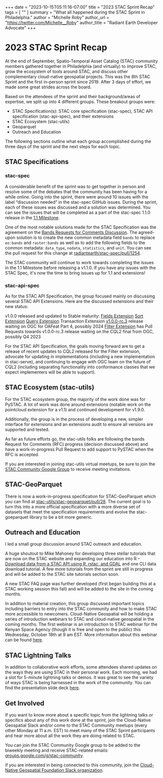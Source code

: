 +++
date = "2023-10-15T05:11:16-07:00"
title = "2023 STAC Sprint Recap"
tags = [ ""
]
summary = "What all happened during the STAC Sprint in Philadelphia."
author = "Michelle Roby"
author_url = "https://twitter.com/Michelle__Roby"
author_title = "Radiant Earth Developer Advocate"
+++

# 2023 STAC Sprint Recap

At the end of September, Spatio-Temporal Asset Catalog (STAC) community members gathered together in Philadelphia (and virtually) to improve STAC, grow the ecosystem of tools around STAC, and discuss other complementary cloud-native geospatial projects. This was the 8th STAC Sprint and the first in-person sprint since 2019. After 3 days of effort, we made some great strides across the board.

<!-- {{< img src="images/20231016-welcome.png" alt="Image of introduction session of the STAC Sprint." caption="" >}} -->

<!-- <p align="middle">
  <img src="images/20231016-welcome.jpeg" width="100" />
  <img src="images/20231016-welcome2.jpeg" width="100" /> 
</p>

Solarized dark             |  Solarized Ocean
:-------------------------:|:-------------------------:
![](images/20231016-welcome.jpeg)  |  ![](images/20231016-welcome2.jpeg) -->

Based on the attendees of the sprint and their background/areas of expertise, we split up into 4 different groups. These breakout groups were:

- STAC Specification(s): STAC core specification (stac-spec), STAC API specification (stac-api-spec), and their extensions
- STAC Ecosystem (stac-utils)
- Geoparquet
- Outreach and Education

The following sections outline what each group accomplished during the three days of the sprint and the next steps for each topic.

## STAC Specifications

### stac-spec

A considerable benefit of the sprint was to get together in person and resolve some of the debates that the community has been having for a while online. Going into the sprint, there were around 10 issues with the label “discussion needed” in the stac-spec GitHub issues. During the sprint, each of these issues was discussed and a solution was determined. You can see the issues that will be completed as a part of the stac-spec 1.1.0 release in the [1.1 Milestone](https://github.com/radiantearth/stac-spec/milestone/30).

One of the most notable solutions made for the STAC Specification was the agreement on the [Bands Requests for Comments Discussion](https://github.com/radiantearth/stac-spec/discussions/1213). The agreed-upon solution is to create the new common metadata field `bands` to replace `eo:bands` and `raster:bands` as well as to add the following fields to the common metadata: `data_type`, `nodata`, `statistics`, and `unit`. You can see the pull request for this change at [radiantearth/stac-spec/pull/1254](https://github.com/radiantearth/stac-spec/pull/1254).

The STAC community will continue to work towards completing the issues in the 1.1 Milestone before releasing a v1.1.0. If you have any issues with the STAC Spec, it's now the time to bring issues up for 1.1 and extensions!

### stac-api-spec

As for the STAC API Specification, the group focused mainly on discussing several STAC API Extensions. Here are the discussed extensions and their new status:

v1.0.0 released and updated to Stable maturity:
[Fields Extension](https://github.com/stac-api-extensions/fields/releases/tag/v1.0.0)
[Sort Extension](https://github.com/stac-api-extensions/sort/releases/tag/v1.0.0)
[Query Extension](https://github.com/stac-api-extensions/query/releases/tag/v1.0.0)
Transaction Extension [v1.0.0-rc.3](https://github.com/stac-api-extensions/transaction/releases/tag/v1.0.0-rc.3) release
waiting on OGC for OAFeat Part 4, possibly 2024
[Filter Extension](https://github.com/stac-api-extensions/filter) has Pull Requests towards v1.0.0-rc.3 release
waiting on the CQL2 final from OGC, possibly Q4 2023

For the STAC API Specification, the goals moving forward are to get a release of recent updates to CQL2 released for the Filter extension, advocate for updating in implementations (including a new implementation in stac-serve), and continuing to engage with OGC team on the future of CQL2 (including separating functionality into conformance classes that we expect implementers will be able to support).

## STAC Ecosystem (stac-utils)

For the STAC ecosystem group, the majority of the work done was for PySTAC. A lot of work was done around extensions (notable work on the pointcloud extension for a v1.1) and continued development for v1.9.0.

Additionally, the group is in the process of developing a new, simpler interface for extensions and an extensions audit to ensure all versions are supported and tested.

As far as future efforts go, the stac-utils folks are following the bands Request for Comments (RFC) progress (decision discussed above) and have a work-in-progress Pull Request to add support to PySTAC when the RFC is accepted.

If you are interested in joining stac-utils virtual meetups, be sure to join the [STAC Community Google Group](https://groups.google.com/g/stac-community) to receive meeting invitations.

## STAC-GeoParquet

There is now a work-in-progress specification for STAC-GeoParquet which you can find at [stac-utils/stac-geoparquet/pull/28](https://github.com/stac-utils/stac-geoparquet/pull/28). The current goal is to turn this into a more official specification with a more diverse set of datasets that meet the specification requirements and evolve the stac-goeparquet library to be a bit more generic.

## Outreach and Education

I led a small group discussion around STAC outreach and education.

A huge shoutout to Mike Mahoney for developing three stellar tutorials that are now on the STAC website and expanding our education into R – [Download data from a STAC API using R, rstac, and GDAL](https://stacspec.org/en/tutorials/1-download-data-using-r/) and one CLI data download tutorial. A few more tutorials from the sprint are still in progress and will be added to the STAC site tutorials section soon.

A new STAC FAQ page was further developed (first began building this at a STAC working session this fall) and will be added to the site in the coming months.

In addition to material creation, this group discussed important topics including barriers to entry into the STAC community and how to make STAC more accessible to newcomers. Cloud-Native Geospatial will be holding a series of introduction webinars to STAC and cloud-native geospatial in the coming months. The first webinar is an introduction to STAC webinar for the Kenyan Space Agency (though it is free and open to the public) this Wednesday, October 18th at 9 am EST. More information about this webinar can be found [here](https://www.eventbrite.com/e/webinar-series-geospatial-knowledge-sharing-for-professionals-in-kenya-tickets-718139393257).

## STAC Lightning Talks

In addition to collaborative work efforts, some attendees shared updates on the ways they are using STAC in their personal work. Each morning, we had a slot for 5-minute lightning talks or demos. It was great to see the variety of ways STAC is being harnessed in the work of the community. You can find the presentation slide deck [here](https://docs.google.com/presentation/d/1B18c5MI0-vmnbSOkIUjd-lMSLdwL0w7aa0rsqY3EQoE/edit?usp=sharing).

## Get Involved

If you want to know more about a specific topic from the lightning talks or specifics about any of this work done at the sprint, join the Cloud-Native Geospatial Slack and/or come to the STAC Community meetups (every other Monday at 11 a.m. EST) to meet many of the STAC Sprint participants and hear more about all the work they are doing related to STAC.

You can join the STAC Community Google group to be added to the biweekly meeting and receive STAC-related emails: [groups.google.com/g/stac-community](https://groups.google.com/g/stac-community).

if you are interested in being connected to this community, join the [Cloud-Native Geospatial Foundation Slack organization](https://join.slack.com/t/cloudnativegeo/shared_invite/zt-259rmhcyo-bT6tabt3X_5_s6zUfxCwEg).

<!-- {{< img src="images/20231016-sponsors.png" alt="Graphic of the STAC Sprint sponsors list." caption="" >}} -->